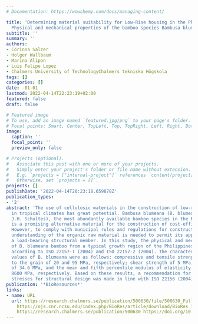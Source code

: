 ```yaml
---
# Documentation: https://wowchemy.com/docs/managing-content/

title: 'Determining material suitability for Low-Rise housing in the Philippines:
  Physical and mechanical properties of the bamboo species Bambusa blumeana'
subtitle: ''
summary: ''
authors:
- Corinna Salzer
- Holger Wallbaum
- Marina Alipon
- Luis Felipe Lopez
- Chalmers University of TechnologyChalmers tekniska Högskola
tags: []
categories: []
date: -01-01
lastmod: 2022-04-14T22:23:19+02:00
featured: false
draft: false

# Featured image
# To use, add an image named `featured.jpg/png` to your page's folder.
# Focal points: Smart, Center, TopLeft, Top, TopRight, Left, Right, BottomLeft, Bottom, BottomRight.
image:
  caption: ''
  focal_point: ''
  preview_only: false

# Projects (optional).
#   Associate this post with one or more of your projects.
#   Simply enter your project's folder or file name without extension.
#   E.g. `projects = ["internal-project"]` references `content/project/deep-learning/index.md`.
#   Otherwise, set `projects = []`.
projects: []
publishDate: '2022-04-14T20:23:18.659878Z'
publication_types:
- '2'
abstract: 'The use of cellulosic materials in the construction of low-rise housing
  in tropical climates has great potential. Bambusa blumeana (B. blumeana, J.A. and
  J.H. Schultes), the most abundantly available bamboo species in the Philippines,
  is a promising alternative material for the construction of cost-efficient buildings.
  However, to comply with municipal rules and regulations for construction, a comprehensive
  understanding of the organic raw material is needed to permit its application as
  a load-bearing structural member. In this study, the physical and mechanical properties
  of B. blumeana bamboo from a typical growth region of the Philippines were tested
  according to ISO 22157-1 (2004) and ISO 22157-2 (2004). The characteristic strength
  values of B. blumeana were as follows: compressive and tensile strengths parallel
  to the grain of 20 and 95 MPa, respectively; shear strength of 5 MPa, bending strength
  of 34.6 MPa, and the mean and fifth percentile modulus of elasticity of 13100 and
  8600 MPa, respectively. Based on these results, a recommendation for permissible
  stresses for structural design was made in line with ISO 22156 (2004).  '
publication: '*BioResources*'
links:
- name: URL
  url: https://research.chalmers.se/publication/500630/file/500630_Fulltext.pdf FULLTEXT
    https://ojs.cnr.ncsu.edu/index.php/BioRes/article/download/BioRes_13_1_346_Salzer_Material_Suitability_Low_Rise_Housing/5732
    https://research.chalmers.se/publication/500630 https://doi.org/10.15376/biores.13.1.346-369
---
```

